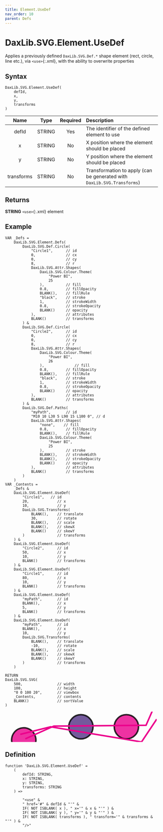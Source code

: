 ```yaml
---
title: Element.UseDef
nav_order: 10
parent: Defs
---
```


# DaxLib.SVG.Element.UseDef

Applies a previously defined `DaxLib.SVG.Def.*` shape element (rect, circle, line etc.), via `<use>`{:.xml}, with the ability to overwrite properties

## Syntax

```dax
DaxLib.SVG.Element.UseDef(
    defId, 
    x, 
    y, 
    transforms
)
```

| Name       | Type   | Required | Description                                                        |
|:----------:|:------:|:--------:|:------------------------------------------------------------------|
| defId      | STRING | Yes      | The identifier of the defined element to use                      |
| x          | STRING | No       | X position where the element should be placed                     |
| y          | STRING | No       | Y position where the element should be placed                     |
| transforms | STRING | No       | Transformation to apply (can be generated with `DaxLib.SVG.Transforms`) |

## Returns

**STRING** `<use>`{:.xml} element

## Example

```dax
VAR _Defs =
    DaxLib.SVG.Element.Defs(
        DaxLib.SVG.Def.Circle(
            "Circle1",      // id
            0,              // cx
            0,              // cy
            8,              // r
            DaxLib.SVG.Attr.Shapes(
                DaxLib.SVG.Colour.Theme(
                    "Power BI",
                    25
                ),          // fill
                0.8,        // fillOpacity
                BLANK(),    // fillRule
                "black",    // stroke
                1,          // strokeWidth
                0.8,        // strokeOpacity
                BLANK()     // opacity
            ),              // attributes
            BLANK()         // transforms
        ) &
        DaxLib.SVG.Def.Circle(
            "Circle2",      // id
            0,              // cx
            0,              // cy
            8,              // r
            DaxLib.SVG.Attr.Shapes(
                DaxLib.SVG.Colour.Theme(
                    "Power BI",
                    26
                ),              // fill
                0.8,        // fillOpacity
                BLANK(),    // fillRule
                "black",    // stroke
                1,          // strokeWidth
                0.8,        // strokeOpacity
                BLANK()     // opacity
            ),              // attributes
            BLANK()         // transforms
        ) &
        DaxLib.SVG.Def.Paths(
            "myPath",       // id
            "M10 10 L30 5 L90 15 L100 0", // d
            DaxLib.SVG.Attr.Shapes(
                "none",    // fill
                0.8,        // fillOpacity
                BLANK(),    // fillRule
                DaxLib.SVG.Colour.Theme(
                    "Power BI",
                    25
                ),          // stroke
                BLANK(),    // strokeWidth
                BLANK(),    // strokeOpacity
                BLANK()     // opacity
            ),              // attributes
            BLANK()         // transforms
        )
    )
VAR _Contents = 
    _Defs &
    DaxLib.SVG.Element.UseDef(
        "Circle1",   // id
        20,             // x
        10,             // y
        DaxLib.SVG.Transforms(
            BLANK(),    // translate
            30,         // rotate
            BLANK(),    // scale
            BLANK(),    // skewX
            BLANK()     // skewY
        )               // transforms
    ) &
    DaxLib.SVG.Element.UseDef(
        "Circle2",      // id
        50,             // x
        10,             // y
        BLANK()         // transforms
    ) &
    DaxLib.SVG.Element.UseDef(
        "Circle1",      // id
        80,             // x
        10,             // y
        BLANK()         // transforms
    ) &
    DaxLib.SVG.Element.UseDef(
        "myPath",       // id
        BLANK(),        // x
        5,              // y
        BLANK()         // transforms
    ) &
    DaxLib.SVG.Element.UseDef(
        "myPath",       // id
        BLANK(),        // x
        10,             // y
        DaxLib.SVG.Transforms(
            BLANK(),    // translate
            -10,        // rotate
            BLANK(),    // scale
            BLANK(),    // skewX
            BLANK()     // skewY
        )               // transforms
    )

RETURN
DaxLib.SVG.SVG(
    500,                // width
    100,                // height
    "0 0 100 20",       // viewbox
    _Contents,          // contents
    BLANK()             // sortValue
)
```

<svg width='500' height='100' viewbox= '0 0 100 20' xmlns='http://www.w3.org/2000/svg'><defs><circle id='Circle1' cx='0' cy='0' r='8' fill='#EC008C' fill-opacity='0.8' stroke='black' stroke-width='1' stroke-opacity='0.8'  /><circle id='Circle2' cx='0' cy='0' r='8' fill='#533285' fill-opacity='0.8' stroke='black' stroke-width='1' stroke-opacity='0.8'  /><path id='myPath' d='M10 10 L30 5 L90 15 L100 0' fill='none' fill-opacity='0.8' stroke='#EC008C'  /></defs><use href='#Circle1' x='20' y='10' transform='rotate(30) '/><use href='#Circle2' x='50' y='10'/><use href='#Circle1' x='80' y='10'/><use href='#myPath' y='5'/><use href='#myPath' y='10' transform='rotate(-10) '/></svg>

## Definition

```dax
function 'DaxLib.SVG.Element.UseDef' = 
    (
        defId: STRING,
        x: STRING,
        y: STRING,
        transforms: STRING
    ) =>

        "<use" &
        " href='#" & defId & "'" &
        IF( NOT ISBLANK( x ), " x='" & x & "'" ) &
        IF( NOT ISBLANK( y ), " y='" & y & "'" ) &
        IF( NOT ISBLANK( transforms ), " transform='" & transforms & "'" ) & 
        "/>"
```